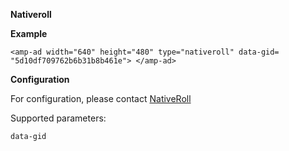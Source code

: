 **Nativeroll**

**Example**

`<amp-ad width="640" height="480" type="nativeroll" data-gid= "5d10df709762b6b31b8b461e"> </amp-ad>`

**Configuration**

For configuration, please contact
[NativeRoll](https://nativeroll.tv/#feedback:support)

Supported parameters:

`data-gid`
